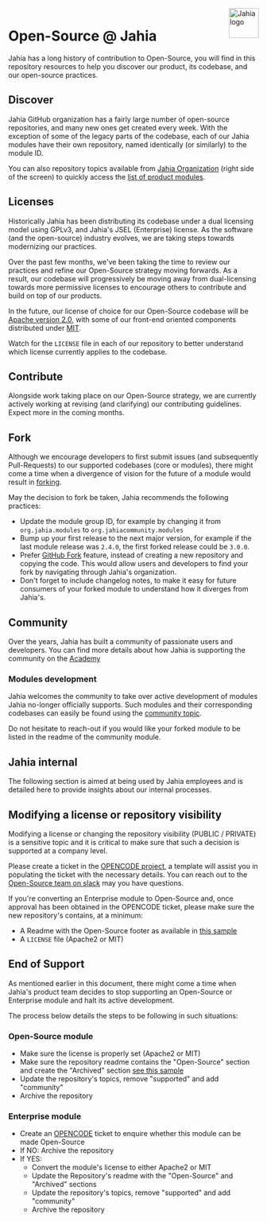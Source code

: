 <a href="https://www.jahia.com/">
    <img src="https://www.jahia.com/modules/jahiacom-templates/images/jahia-3x.png" alt="Jahia logo" title="Jahia" align="right" height="60" />
</a>

# Open-Source @ Jahia

Jahia has a long history of contribution to Open-Source, you will find in this repository resources to help you discover our product, its codebase, and our open-source practices. 

## Discover

Jahia GitHub organization has a fairly large number of open-source repositories, and many new ones get created every week. With the exception of some of the legacy parts of the codebase, each of our Jahia modules have their own repository, named identically (or similarly) to the module ID. 

You can also repository topics available from [Jahia Organization](https://github.com/Jahia) (right side of the screen) to quickly access the [list of product modules](https://github.com/search?q=topic%3Aproduct+org%3AJahia). 

## Licenses

Historically Jahia has been distributing its codebase under a dual licensing model using GPLv3, and Jahia's JSEL (Enterprise) license. As the software (and the open-source) industry evolves, we are taking steps towards modernizing our practices. 

Over the past few months, we've been taking the time to review our practices and refine our Open-Source strategy moving forwards. As a result, our codebase will progressively be moving away from dual-licensing towards more permissive licenses to encourage others to contribute and build on top of our products.

In the future, our license of choice for our Open-Source codebase will be [Apache version 2.0](https://www.apache.org/licenses/LICENSE-2.0), with some of our front-end oriented components distributed under [MIT](https://opensource.org/licenses/MIT). 

Watch for the `LICENSE` file in each of our repository to better understand which license currently applies to the codebase.

## Contribute

Alongside work taking place on our Open-Source strategy, we are currently actively working at revising (and clarifying) our contributing guidelines. Expect more in the coming months.

## Fork

Although we encourage developers to first submit issues (and subsequently Pull-Requests) to our supported codebases (core or modules), there might come a time when a divergence of vision for the future of a module would result in [forking](https://en.wikipedia.org/wiki/Fork_(software_development)). 

May the decision to fork be taken, Jahia recommends the following practices:
* Update the module group ID, for example by changing it from `org.jahia.modules` to `org.jahiacommunity.modules`
* Bump up your first release to the next major version, for example if the last module release was `2.4.0`, the first forked release could be `3.0.0`.
* Prefer [GitHub Fork](https://docs.github.com/en/github/getting-started-with-github/fork-a-repo) feature, instead of creating a new repository and copying the code. This would allow users and developers to find your fork by navigating through Jahia's organization.
* Don't forget to include changelog notes, to make it easy for future consumers of your forked module to understand how it diverges from Jahia's.

## Community

Over the years, Jahia has built a community of passionate users and developers. You can find more details about how Jahia is supporting the community on the [Academy](https://academy.jahia.com/community)

### Modules development

Jahia welcomes the community to take over active development of modules Jahia no-longer officially supports. Such modules and their corresponding codebases can easily be found using the [community topic](https://github.com/search?q=topic%3Acommunity+org%3AJahia).

Do not hesitate to reach-out if you would like your forked module to be listed in the readme of the community module.

## Jahia internal

The following section is aimed at being used by Jahia employees and is detailed here to provide insights about our internal processes.

## Modifying a license or repository visibility

Modifying a license or changing the repository visibility (PUBLIC / PRIVATE) is a sensitive topic and it is critical to make sure that such a decision is supported at a company level.

Please create a ticket in the [OPENCODE project](https://jira.jahia.org/projects/OPENCODE/issues), a template will assist you in populating the ticket with the necessary details. You can reach out to the [Open-Source team on slack](https://jahia.slack.com/archives/CRNNE2J6T) may you have questions.

If you're converting an Enterprise module to Open-Source and, once approval has been obtained in the OPENCODE ticket, please make sure the new repository's contains, at a minimum:

* A Readme with the Open-Source footer as available in [this sample](./README_OpenSource.md)
* A `LICENSE` file (Apache2 or MIT)

## End of Support

As mentioned earlier in this document, there might come a time when Jahia's product team decides to stop supporting an Open-Source or Enterprise module and halt its active development. 

The process below details the steps to be following in such situations:

### Open-Source module

* Make sure the license is properly set (Apache2 or MIT)
* Make sure the repository readme contains the "Open-Source" section and create the "Archived" section [see this sample](./README_Archived.md)
* Update the repository's topics, remove "supported" and add "community"
* Archive the repository

### Enterprise module

* Create an [OPENCODE](https://jira.jahia.org/projects/OPENCODE/issues) ticket to enquire whether this module can be made Open-Source
* If NO: Archive the repository
* If YES:
  * Convert the module's license to either Apache2 or MIT
  * Update the Repository's readme with the "Open-Source" and "Archived" sections
  * Update the repository's topics, remove "supported" and add "community"
  * Archive the repository
